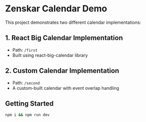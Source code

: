 # Zenskar Calendar Demo

This project demonstrates two different calendar implementations:

## 1. React Big Calendar Implementation
- Path: `/first`
- Built using react-big-calendar library


## 2. Custom Calendar Implementation
- Path: `/second`
- A custom-built calendar with event overlap handling


## Getting Started

```bash
npm i && npm run dev
```
